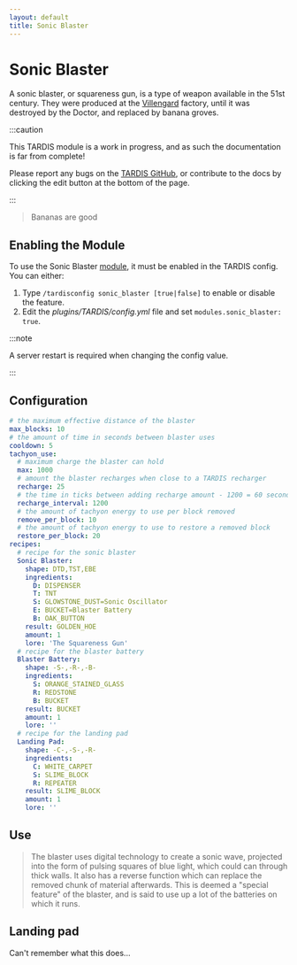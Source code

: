 ```yaml
---
layout: default
title: Sonic Blaster
---
```


# Sonic Blaster

A sonic blaster, or squareness gun, is a type of weapon available in the 51st century. They were produced at the
[Villengard](https://tardis.wiki/wiki/Villengard) factory, until it was destroyed by the Doctor, and replaced by banana groves.

:::caution

This TARDIS module is a work in progress, and as such the documentation is far from complete!

Please report any bugs on the [TARDIS GitHub](https://github.com/eccentricdevotion/TARDIS/issues/new/choose),
or contribute to the docs by clicking the edit button at the bottom of the page.

:::

> Bananas are good

## Enabling the Module

To use the Sonic Blaster [module](../modules.md), it must be enabled in the TARDIS config. You can either:

1. Type `/tardisconfig sonic_blaster [true|false]` to enable or disable the feature.
2. Edit the _plugins/TARDIS/config.yml_ file and set `modules.sonic_blaster: true`.

:::note

A server restart is required when changing the config value.

:::

## Configuration

```yaml title="/plugins/TARDIS/blaster.yml"
# the maximum effective distance of the blaster
max_blocks: 10
# the amount of time in seconds between blaster uses
cooldown: 5
tachyon_use:
  # maximum charge the blaster can hold
  max: 1000
  # amount the blaster recharges when close to a TARDIS recharger
  recharge: 25
  # the time in ticks between adding recharge amount - 1200 = 60 seconds
  recharge_interval: 1200
  # the amount of tachyon energy to use per block removed
  remove_per_block: 10
  # the amount of tachyon energy to use to restore a removed block
  restore_per_block: 20
recipes:
  # recipe for the sonic blaster
  Sonic Blaster:
    shape: DTD,TST,EBE
    ingredients:
      D: DISPENSER
      T: TNT
      S: GLOWSTONE_DUST=Sonic Oscillator
      E: BUCKET=Blaster Battery
      B: OAK_BUTTON
    result: GOLDEN_HOE
    amount: 1
    lore: 'The Squareness Gun'
  # recipe for the blaster battery
  Blaster Battery:
    shape: -S-,-R-,-B-
    ingredients:
      S: ORANGE_STAINED_GLASS
      R: REDSTONE
      B: BUCKET
    result: BUCKET
    amount: 1
    lore: ''
  # recipe for the landing pad
  Landing Pad:
    shape: -C-,-S-,-R-
    ingredients:
      C: WHITE_CARPET
      S: SLIME_BLOCK
      R: REPEATER
    result: SLIME_BLOCK
    amount: 1
    lore: ''
```

## Use

> The blaster uses digital technology to create a sonic wave, projected into the form of pulsing squares of blue light,
> which could can through thick walls. It also has a reverse function which can replace the removed chunk of material
> afterwards. This is deemed a "special feature" of the blaster, and is said to use up a lot of the batteries on which
> it runs.

## Landing pad

Can't remember what this does...
